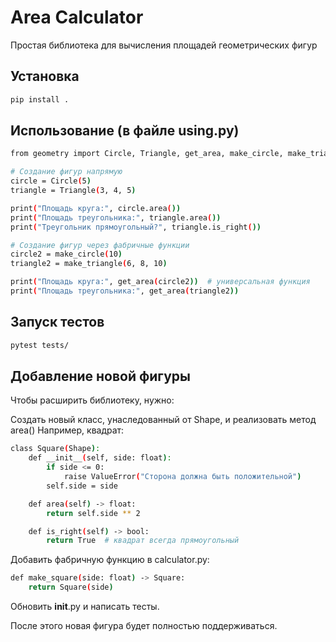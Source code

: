# Area Calculator

Простая библиотека для вычисления площадей геометрических фигур

## Установка

```bash
pip install .
```

## Использование (в файле using.py)

```bash
from geometry import Circle, Triangle, get_area, make_circle, make_triangle

# Создание фигур напрямую
circle = Circle(5)
triangle = Triangle(3, 4, 5)

print("Площадь круга:", circle.area())
print("Площадь треугольника:", triangle.area())
print("Треугольник прямоугольный?", triangle.is_right())

# Создание фигур через фабричные функции
circle2 = make_circle(10)
triangle2 = make_triangle(6, 8, 10)

print("Площадь круга:", get_area(circle2))  # универсальная функция
print("Площадь треугольника:", get_area(triangle2))
```

## Запуск тестов
```bash
pytest tests/
```

## Добавление новой фигуры

Чтобы расширить библиотеку, нужно:

Создать новый класс, унаследованный от Shape, и реализовать метод area()
Например, квадрат:

```bash
class Square(Shape):
    def __init__(self, side: float):
        if side <= 0:
            raise ValueError("Сторона должна быть положительной")
        self.side = side

    def area(self) -> float:
        return self.side ** 2

    def is_right(self) -> bool:
        return True  # квадрат всегда прямоугольный
```

Добавить фабричную функцию в calculator.py:
```bash
def make_square(side: float) -> Square:
    return Square(side)
```

Обновить __init__.py и написать тесты.

После этого новая фигура будет полностью поддерживаться.